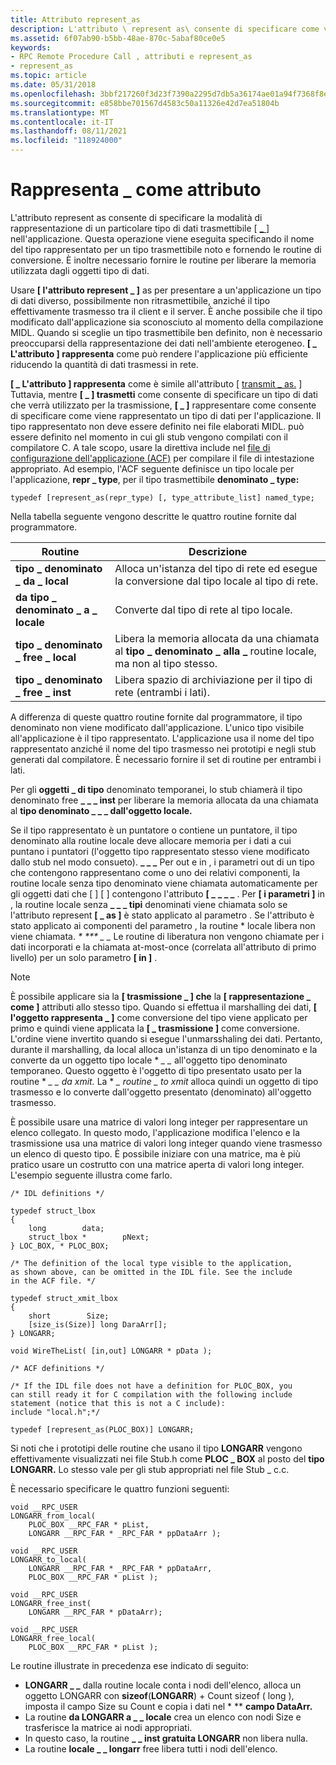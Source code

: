 ```yaml
---
title: Attributo represent_as
description: L'attributo \ represent as\ consente di specificare come viene rappresentato un particolare tipo di dati trasmettibile \_ nell'applicazione.
ms.assetid: 6f07ab90-b5bb-48ae-870c-5abaf80ce0e5
keywords:
- RPC Remote Procedure Call , attributi e represent_as
- represent_as
ms.topic: article
ms.date: 05/31/2018
ms.openlocfilehash: 3bbf217260f3d23f7390a2295d7db5a36174ae01a94f7368f8e7d2085d19ae0e
ms.sourcegitcommit: e858bbe701567d4583c50a11326e42d7ea51804b
ms.translationtype: MT
ms.contentlocale: it-IT
ms.lasthandoff: 08/11/2021
ms.locfileid: "118924000"
---
```

# <a name="the-represent_as-attribute"></a>Rappresenta \_ come attributo

L'attributo represent as consente di specificare la modalità di rappresentazione di un particolare tipo di dati trasmettibile \[ [ \_ ](/windows/desktop/Midl/represent-as) \] nell'applicazione. Questa operazione viene eseguita specificando il nome del tipo rappresentato per un tipo trasmettibile noto e fornendo le routine di conversione. È inoltre necessario fornire le routine per liberare la memoria utilizzata dagli oggetti tipo di dati.

Usare **\[ l'attributo represent \_ \]** as per presentare a un'applicazione un tipo di dati diverso, possibilmente non ritrasmettibile, anziché il tipo effettivamente trasmesso tra il client e il server. È anche possibile che il tipo modificato dall'applicazione sia sconosciuto al momento della compilazione MIDL. Quando si sceglie un tipo trasmettibile ben definito, non è necessario preoccuparsi della rappresentazione dei dati nell'ambiente eterogeneo. **\[ \_ L'attributo \] rappresenta** come può rendere l'applicazione più efficiente riducendo la quantità di dati trasmessi in rete.

**\[ \_ L'attributo \] rappresenta** come è simile all'attributo \[ [transmit \_ as.](/windows/desktop/Midl/transmit-as) \] Tuttavia, mentre **\[ \_ \] trasmetti** come consente di specificare un tipo di dati che verrà utilizzato per la trasmissione, **\[ \_ \]** rappresentare come consente di specificare come viene rappresentato un tipo di dati per l'applicazione. Il tipo rappresentato non deve essere definito nei file elaborati MIDL. può essere definito nel momento in cui gli stub vengono compilati con il compilatore C. A tale scopo, usare la direttiva include nel [file di configurazione dell'applicazione (ACF)](the-application-configuration-file-acf-.md) per compilare il file di intestazione appropriato. Ad esempio, l'ACF seguente definisce un tipo locale per l'applicazione, **repr \_ type**, per il tipo trasmettibile **denominato \_ type:**

``` syntax
typedef [represent_as(repr_type) [, type_attribute_list] named_type;
```

Nella tabella seguente vengono descritte le quattro routine fornite dal programmatore.



| Routine                      | Descrizione                                                                                          |
|------------------------------|------------------------------------------------------------------------------------------------------|
| **tipo \_ denominato \_ da \_ local** | Alloca un'istanza del tipo di rete ed esegue la conversione dal tipo locale al tipo di rete.      |
| **da tipo \_ denominato \_ a \_ locale**   | Converte dal tipo di rete al tipo locale.                                                    |
| **tipo \_ denominato \_ free \_ local** | Libera la memoria allocata da una chiamata al **tipo \_ denominato \_ alla \_** routine locale, ma non al tipo stesso. |
| **tipo \_ denominato \_ free \_ inst**  | Libera spazio di archiviazione per il tipo di rete (entrambi i lati).                                                     |



 

A differenza di queste quattro routine fornite dal programmatore, il tipo denominato non viene modificato dall'applicazione. L'unico tipo visibile all'applicazione è il tipo rappresentato. L'applicazione usa il nome del tipo rappresentato anziché il nome del tipo trasmesso nei prototipi e negli stub generati dal compilatore. È necessario fornire il set di routine per entrambi i lati.

Per gli **oggetti \_ di tipo** denominato temporanei, lo stub chiamerà il tipo denominato free **\_ \_ \_ inst** per liberare la memoria allocata da una chiamata al **tipo denominato \_ \_ \_ dall'oggetto locale.**

Se il tipo rappresentato è un puntatore o contiene un puntatore, il tipo denominato alla routine locale deve allocare memoria per i dati a cui puntano i puntatori (l'oggetto tipo rappresentato stesso viene modificato dallo stub nel modo consueto). **\_ \_ \_** Per out e in , i parametri out di un tipo che contengono rappresentano come o uno dei relativi componenti, la routine locale senza tipo denominato viene chiamata automaticamente per gli oggetti dati che \[ [](/windows/desktop/Midl/out-idl) \] \[ [](/windows/desktop/Midl/in) \] contengono l'attributo **\[ \_** **\_ \_ \_** . Per **\[ i parametri \]** in , la routine locale senza **\_ \_ \_ tipi** denominati viene chiamata solo se l'attributo represent **\[ \_ as \]** è stato applicato al parametro . Se l'attributo è stato applicato ai componenti del parametro , la routine * locale libera non viene chiamata. *\* *** \_ \_* Le routine di liberatura non vengono chiamate per i dati incorporati e la chiamata at-most-once (correlata all'attributo di primo livello) per un solo parametro **\[ in \]** .

> [!Note]  
> È possibile applicare sia la **\[ trasmissione \_ \] che** la **\[ rappresentazione \_ come \]** attributi allo stesso tipo. Quando si effettua il marshalling dei dati, **\[ l'oggetto rappresenta \_ \]** come conversione del tipo viene applicato per primo e quindi viene applicata la **\[ \_ trasmissione \]** come conversione. L'ordine viene invertito quando si esegue l'unmarsshaling dei dati. Pertanto, durante il marshalling, da local alloca un'istanza di un tipo denominato e la converte da un oggetto tipo locale \* *_\_ \__* all'oggetto tipo denominato temporaneo. Questo oggetto è l'oggetto di tipo presentato usato per la routine \* *_\_ \_ da xmit._* La \* *_\_ routine \_ to xmit_* alloca quindi un oggetto di tipo trasmesso e lo converte dall'oggetto presentato (denominato) all'oggetto trasmesso.

 

È possibile usare una matrice di valori long integer per rappresentare un elenco collegato. In questo modo, l'applicazione modifica l'elenco e la trasmissione usa una matrice di valori long integer quando viene trasmesso un elenco di questo tipo. È possibile iniziare con una matrice, ma è più pratico usare un costrutto con una matrice aperta di valori long integer. L'esempio seguente illustra come farlo.

``` syntax
/* IDL definitions */
 
typedef struct_lbox 
{
    long        data;
    struct_lbox *        pNext;
} LOC_BOX, * PLOC_BOX;
 
/* The definition of the local type visible to the application, 
as shown above, can be omitted in the IDL file. See the include 
in the ACF file. */
 
typedef struct_xmit_lbox 
{
    short        Size;
    [size_is(Size)] long DaraArr[];
} LONGARR;
 
void WireTheList( [in,out] LONGARR * pData );
 
/* ACF definitions */
 
/* If the IDL file does not have a definition for PLOC_BOX, you 
can still ready it for C compilation with the following include 
statement (notice that this is not a C include): 
include "local.h";*/
 
typedef [represent_as(PLOC_BOX)] LONGARR;
```

Si noti che i prototipi delle routine che usano il tipo **LONGARR** vengono effettivamente visualizzati nei file Stub.h come **PLOC \_ BOX** al posto del **tipo LONGARR.** Lo stesso vale per gli stub appropriati nel file Stub \_ c.c.

È necessario specificare le quattro funzioni seguenti:

``` syntax
void __RPC_USER
LONGARR_from_local(
    PLOC_BOX __RPC_FAR * pList,
    LONGARR __RPC_FAR * _RPC_FAR * ppDataArr );
 
void __RPC_USER
LONGARR_to_local(
    LONGARR __RPC_FAR * _RPC_FAR * ppDataArr,
    PLOC_BOX __RPC_FAR * pList );
 
void __RPC_USER
LONGARR_free_inst(
    LONGARR __RPC_FAR * pDataArr);
 
void __RPC_USER
LONGARR_free_local(
    PLOC_BOX __RPC_FAR * pList );
```

Le routine illustrate in precedenza ese indicato di seguito:

-   **LONGARR \_ \_** dalla routine locale conta i nodi dell'elenco, alloca un oggetto LONGARR con **sizeof**(**LONGARR**) + Count sizeof ( long ), imposta il campo Size su Count e copia i dati nel \* ** **campo DataArr.**  
-   La routine **da LONGARR a \_ \_ locale** crea un elenco con nodi Size e trasferisce la matrice ai nodi appropriati.
-   In questo caso, la routine **\_ \_ inst gratuita LONGARR** non libera nulla.
-   La routine **locale \_ \_ longarr** free libera tutti i nodi dell'elenco.

 

 